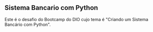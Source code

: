 ## Sistema Bancario com Python

Este é o desafio do Bootcamp do DIO cujo tema é "Criando um Sistema Bancário com Python".